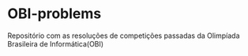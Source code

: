 # OBI-problems
Repositório com as resoluções de competições passadas da Olimpíada Brasileira de Informática(OBI)
